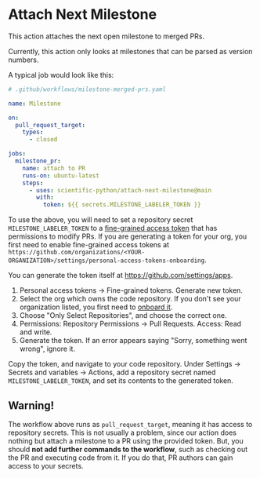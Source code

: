 # Attach Next Milestone

This action attaches the next open milestone to merged PRs.

Currently, this action only looks at milestones that can be parsed as
version numbers.

A typical job would look like this:

```yaml
# .github/workflows/milestone-merged-prs.yaml

name: Milestone

on:
  pull_request_target:
    types:
      - closed

jobs:
  milestone_pr:
    name: attach to PR
    runs-on: ubuntu-latest
    steps:
      - uses: scientific-python/attach-next-milestone@main
        with:
          token: ${{ secrets.MILESTONE_LABELER_TOKEN }}
```

To use the above, you will need to set a repository secret
`MILESTONE_LABELER_TOKEN` to a [fine-grained access token](https://github.blog/2022-10-18-introducing-fine-grained-personal-access-tokens-for-github/)
that has permissions to modify PRs.
If you are generating a token for your org, you first need to enable fine-grained access tokens at
`https://github.com/organizations/<YOUR-ORGANIZATION>/settings/personal-access-tokens-onboarding`.

You can generate the token itself at https://github.com/settings/apps.

1. Personal access tokens -> Fine-grained tokens. Generate new token.
2. Select the org which owns the code repository.
   If you don't see your organization listed, you first need to
   [onboard it](https://github.com/organizations/<YOUR_ORG_NAME>/settings/personal-access-tokens-onboarding).
3. Choose "Only Select Repositories", and choose the correct one.
4. Permissions: Repository Permissions -> Pull Requests. Access: Read and write.
5. Generate the token. If an error appears saying "Sorry, something went wrong", ignore it.

Copy the token, and navigate to your code repository. Under Settings
-> Secrets and variables -> Actions, add a repository secret named
`MILESTONE_LABELER_TOKEN`, and set its contents to the generated
token.

## Warning!

The workflow above runs as `pull_request_target`, meaning it has access to repository secrets.
This is not usually a problem, since our action does nothing but attach a milestone to a PR using the provided token.
But, you should **not add further commands to the workflow**, such as checking out the PR and executing code from it.
If you do that, PR authors can gain access to your secrets.
